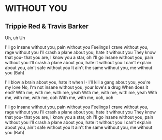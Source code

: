 # WITHOUT YOU
## Trippie Red & Travis Barker
Uh, uh
Uh

I'll go insane without you, pain without you
Feelings I crave without you, rage without you
I'll crash a plane about you, hate it without you
They know that you- that you are, I know you a star, oh
I'll go insane without you, pain without you
I'll crash a plane about you, hate it without you
I can't explain about you, ain't safe without you
It ain't the same without you, me without you (Bah)

I'll blow a brain about you, hate it when I-
I'll kill a gang about you, you're my love
No, I'm not insane without you, your love's a drug
When does it end?
With me, with me, with me, yeah
With me, with me, with me, yeah
With me, with me, with me, ooh
With me, with me, ooh, ooh

I'll go insane without you, pain without you
Feelings I crave without you, rage without you
I'll crash a plane about you, hate it without you
They know that you- that you are, I know you a star, oh
I'll go insane without you, pain without you
I'll crash a plane about you, hate it without you
I can't explain about you, ain't safe without you
It ain't the same without you, me without you (Bah)
